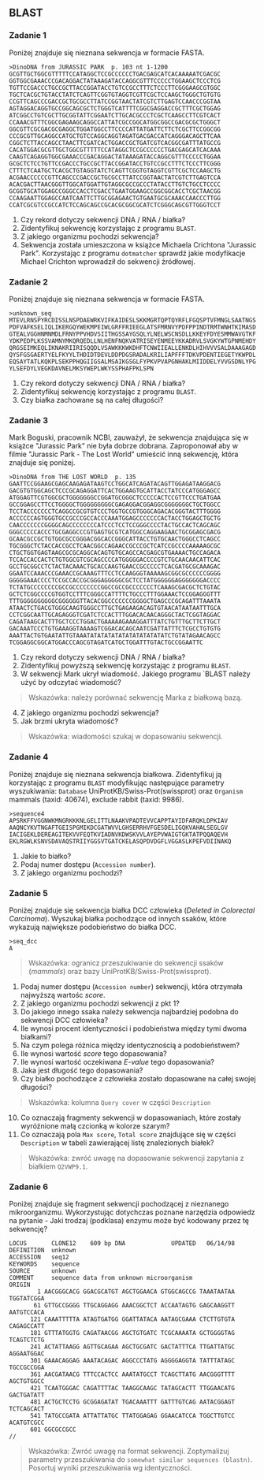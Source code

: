 ## BLAST

### Zadanie 1
Poniżej znajduje się nieznana sekwencja w formacie FASTA. 

```
>DinoDNA from JURASSIC PARK  p. 103 nt 1-1200
GCGTTGCTGGCGTTTTTCCATAGGCTCCGCCCCCCTGACGAGCATCACAAAAATCGACGC
GGTGGCGAAACCCGACAGGACTATAAAGATACCAGGCGTTTCCCCCTGGAAGCTCCCTCG
TGTTCCGACCCTGCCGCTTACCGGATACCTGTCCGCCTTTCTCCCTTCGGGAAGCGTGGC
TGCTCACGCTGTACCTATCTCAGTTCGGTGTAGGTCGTTCGCTCCAAGCTGGGCTGTGTG
CCGTTCAGCCCGACCGCTGCGCCTTATCCGGTAACTATCGTCTTGAGTCCAACCCGGTAA
AGTAGGACAGGTGCCGGCAGCGCTCTGGGTCATTTTCGGCGAGGACCGCTTTCGCTGGAG
ATCGGCCTGTCGCTTGCGGTATTCGGAATCTTGCACGCCCTCGCTCAAGCCTTCGTCACT
CCAAACGTTTCGGCGAGAAGCAGGCCATTATCGCCGGCATGGCGGCCGACGCGCTGGGCT
GGCGTTCGCGACGCGAGGCTGGATGGCCTTCCCCATTATGATTCTTCTCGCTTCCGGCGG
CCCGCGTTGCAGGCCATGCTGTCCAGGCAGGTAGATGACGACCATCAGGGACAGCTTCAA
CGGCTCTTACCAGCCTAACTTCGATCACTGGACCGCTGATCGTCACGGCGATTTATGCCG
CACATGGACGCGTTGCTGGCGTTTTTCCATAGGCTCCGCCCCCCTGACGAGCATCACAAA
CAAGTCAGAGGTGGCGAAACCCGACAGGACTATAAAGATACCAGGCGTTTCCCCCTGGAA
GCGCTCTCCTGTTCCGACCCTGCCGCTTACCGGATACCTGTCCGCCTTTCTCCCTTCGGG
CTTTCTCAATGCTCACGCTGTAGGTATCTCAGTTCGGTGTAGGTCGTTCGCTCCAAGCTG
ACGAACCCCCCGTTCAGCCCGACCGCTGCGCCTTATCCGGTAACTATCGTCTTGAGTCCA
ACACGACTTAACGGGTTGGCATGGATTGTAGGCGCCGCCCTATACCTTGTCTGCCTCCCC
GCGGTGCATGGAGCCGGGCCACCTCGACCTGAATGGAAGCCGGCGGCACCTCGCTAACGG
CCAAGAATTGGAGCCAATCAATTCTTGCGGAGAACTGTGAATGCGCAAACCAACCCTTGG
CCATCGCGTCCGCCATCTCCAGCAGCCGCACGCGGCGCATCTCGGGCAGCGTTGGGTCCT
```

1. Czy rekord dotyczy sekwencji DNA / RNA / białka?
2. Zidentyfikuj sekwencję korzystając z programu `BLAST`. 
3. Z jakiego organizmu pochodzi sekwencja?
4. Sekwencja została umieszczona w książce Michaela Crichtona "Jurassic Park". Korzystając z programu `dotmatcher` sprawdź jakie modyfikacje Michael Crichton wprowadził do sekwencji źródłowej. 


### Zadanie 2
Poniżej znajduje się nieznana sekwencja w formacie FASTA. 

```
>unknown_seq
MTEVLRNSPYRCDISSLNSPDAEWRKVIFKAIDESLSKKMGRTQPTQYRFLFGQSPTVFMNGLSAATNGS
PDFVAFKSELIQLIKERGQYWEKMPEIWLGRFFRIEEGLATSFMRNVYPDFPPINDTRMTWNHTKIMASD
GTEALVGGHNMNMDLFRNYPPVHDVSIITHGSSAYGSQLYLNELWSCNSDLLKKEYFDYESMMWAVGTKF
YDKPEDPLKSSVAMNYMKQRQEDLLNLHENFNQKVATRISEYENMEEYKKADRVLSVGKYWTGPNMEHDY
QRGSEIMKEQLIKNAKRIIRISQQDLVSAWKKKWKDHFTCNWIIEALLENKDLHIHVVVSALDAAAGAGD
QYSFGSGAERTYELFKYYLTHDIDTDEVLDDPDGSRADALKRILIAPFFFTDKVPDENTIEGETYKWPDL
EQSAYTATLKQKPLSEKPPHQGIIGSALMSAIKGSGLFYPKVPVAPGNHAKLMIIDDELYVVGSDNLYPG
YLSEFDYLVEGKDAVNELMKSYWEPLWKYSSPHAFPKLSPN
```

1. Czy rekord dotyczy sekwencji DNA / RNA / białka?
2. Zidentyfikuj sekwencję korzystając z programu `BLAST`. 
3. Czy białka zachowane są na całej długości?


### Zadanie 3
Mark Boguski, pracownik NCBI, zauważył, że sekwencja znajdująca się w książce "Jurassic Park" nie była dobrze dobrana. Zaproponował aby w filmie "Jurassic Park - The Lost World" umieścić inną sekwencję, która znajduje się poniżej. 

```
>DinoDNA from THE LOST WORLD  p. 135
GAATTCCGGAAGCGAGCAAGAGATAAGTCCTGGCATCAGATACAGTTGGAGATAAGGACG
GACGTGTGGCAGCTCCCGCAGAGGATTCACTGGAAGTGCATTACCTATCCCATGGGAGCC
ATGGAGTTCGTGGCGCTGGGGGGGCCGGATGCGGGCTCCCCCACTCCGTTCCCTGATGAA
GCCGGAGCCTTCCTGGGGCTGGGGGGGGGCGAGAGGACGGAGGCGGGGGGGCTGCTGGCC
TCCTACCCCCCCTCAGGCCGCGTGTCCCTGGTGCCGTGGGCAGACACGGGTACTTTGGGG
ACCCCCCAGTGGGTGCCGCCCGCCACCCAAATGGAGCCCCCCCACTACCTGGAGCTGCTG
CAACCCCCCCGGGGCAGCCCCCCCCATCCCTCCTCCGGGCCCCTACTGCCACTCAGCAGC
GGGCCCCCACCCTGCGAGGCCCGTGAGTGCGTCATGGCCAGGAAGAACTGCGGAGCGACG
GCAACGCCGCTGTGGCGCCGGGACGGCACCGGGCATTACCTGTGCAACTGGGCCTCAGCC
TGCGGGCTCTACCACCGCCTCAACGGCCAGAACCGCCCGCTCATCCGCCCCAAAAAGCGC
CTGCTGGTGAGTAAGCGCGCAGGCACAGTGTGCAGCCACGAGCGTGAAAACTGCCAGACA
TCCACCACCACTCTGTGGCGTCGCAGCCCCATGGGGGACCCCGTCTGCAACAACATTCAC
GCCTGCGGCCTCTACTACAAACTGCACCAAGTGAACCGCCCCCTCACGATGCGCAAAGAC
GGAATCCAAACCCGAAACCGCAAAGTTTCCTCCAAGGGTAAAAAGCGGCGCCCCCCGGGG
GGGGGAAACCCCTCCGCCACCGCGGGAGGGGGCGCTCCTATGGGGGGAGGGGGGGACCCC
TCTATGCCCCCCCCGCCGCCCCCCCCGGCCGCCGCCCCCCCTCAAAGCGACGCTCTGTAC
GCTCTCGGCCCCGTGGTCCTTTCGGGCCATTTTCTGCCCTTTGGAAACTCCGGAGGGTTT
TTTGGGGGGGGGGCGGGGGGTTACACGGCCCCCCCGGGGCTGAGCCCGCAGATTTAAATA
ATAACTCTGACGTGGGCAAGTGGGCCTTGCTGAGAAGACAGTGTAACATAATAATTTGCA
CCTCGGCAATTGCAGAGGGTCGATCTCCACTTTGGACACAACAGGGCTACTCGGTAGGAC
CAGATAAGCACTTTGCTCCCTGGACTGAAAAAGAAAGGATTTATCTGTTTGCTTCTTGCT
GACAAATCCCTGTGAAAGGTAAAAGTCGGACACAGCAATCGATTATTTCTCGCCTGTGTG
AAATTACTGTGAATATTGTAAATATATATATATATATATATATATCTGTATAGAACAGCC
TCGGAGGCGGCATGGACCCAGCGTAGATCATGCTGGATTTGTACTGCCGGAATTC
```

1. Czy rekord dotyczy sekwencji DNA / RNA / białka?
2. Zidentyfikuj powyższą sekwencję korzystając z programu `BLAST`.
3. W sekwencji Mark ukrył wiadomość. Jakiego programu `BLAST należy użyć by odczytać wiadomość?
> Wskazówka: należy porównać sekwencję Marka z białkową bazą.
4. Z jakiego organizmu pochodzi sekwencja?
5. Jak brzmi ukryta wiadomość?
> Wskazówka: wiadomości szukaj w dopasowaniu sekwencji. 


### Zadanie 4
Poniżej znajduje się nieznana sekwencja białkowa. Zidentyfikuj ją korzystając z programu `BLAST` modyfikując następujące parametry wyszukiwania: `Database` UniProtKB/Swiss-Prot(swissprot) oraz `Organism` mammals (taxid: 40674), exclude rabbit (taxid: 9986). 

```
>sequence4
APSRKFFVGGNWKMNGRKKKNLGELITTLNAAKVPADTEVVCAPPTAYIDFARQKLDPKIAV
AAQNCYKVTNGAFTGEISPGMIKDCGATWVVLGHSERRHVFGESDELIGQKVAHALSEGLGV
IACIGEKLDEREAGITEKVVFEQTKVIADNVKDWSKVVLAYEPVWAIGTGKTATPQQAQEVH
EKLRGWLKSNVSDAVAQSTRIIYGGSVTGATCKELASQPDVDGFLVGGASLKPEFVDIINAKQ
```

1. Jakie to białko?
2. Podaj numer dostępu (`Accession number`).
3. Z jakiego organizmu pochodzi?


### Zadanie 5
Poniżej znajduje się sekwencja białka DCC człowieka (*Deleted in Colorectal Carcinoma*). Wyszukaj białka pochodzące od innych ssaków, które wykazują największe podobieństwo do białka DCC. 

```
>seq_dcc
A
```

>Wskazówka: ogranicz przeszukiwanie do sekwencji ssaków (*mammals*) oraz bazy UniProtKB/Swiss-Prot(swissprot).

1. Podaj numer dostępu (`Accession number`) sekwencji, która otrzymała najwyższą wartośc *score*.
2. Z jakiego organizmu pochodzi sekwencji z pkt 1?
3. Do jakiego innego ssaka należy sekwencja najbardziej podobna do sekwencji DCC człowieka?
4. Ile wynosi procent identyczności i podobieństwa między tymi dwoma białkami?
5. Na czym polega różnica między identycznością a podobieństwem?
6. Ile wynosi wartość *score* tego dopasowania?
7. Ile wynosi wartość oczekiwana *E-value* tego dopasowania?
8. Jaka jest długość tego dopasowania?
9. Czy białko pochodzące z człowieka zostało dopasowane na całej swojej długości?
> Wskazówka: kolumna `Query cover` w części `Description`
10. Co oznaczają fragmenty sekwencji w dopasowaniach, które zostały wyróżnione małą czcionką w kolorze szarym?
11. Co oznaczają pola `Max score`, `Total score` znajdujące się w części `Description` w tabeli zawierającej listę znalezionych białek?
>Wskazówka: zwróć uwagę na dopasowanie sekwencji zapytania z białkiem `Q2VWP9.1`.


### Zadanie 6
Poniżej znajduje się fragment sekwencji pochodzącej z nieznanego mikroorganizmu. Wykorzystując dotychczas poznane narzędzia odpowiedz na pytanie - Jaki trodzaj (podklasa) enzymu może być kodowany przez tę sekwencję?

```
LOCUS       CLONE12    609 bp DNA             UPDATED   06/14/98
DEFINITION  unknown
ACCESSION   seq12
KEYWORDS    sequence
SOURCE      unknown
COMMENT     sequence data from unknown microorganism
ORIGIN      
        1 AACGGGCACG GGACGCATGT AGCTGGAACA GTGGCAGCCG TAAATAATAA TGGTATCGGA
       61 GTTGCCGGGG TTGCAGGAGG AAACGGCTCT ACCAATAGTG GAGCAAGGTT AATGTCCACA
      121 CAAATTTTTA ATAGTGATGG GGATTATACA AATAGCGAAA CTCTTGTGTA CAGAGCCATT
      181 GTTTATGGTG CAGATAACGG AGCTGTGATC TCGCAAAATA GCTGGGGTAG TCAGTCTCTG
      241 ACTATTAAGG AGTTGCAGAA AGCTGCGATC GACTATTTCA TTGATTATGC AGGAATGGAC
      301 GAAACAGGAG AAATACAGAC AGGCCCTATG AGGGGAGGTA TATTTATAGC TGCCGCCGGA
      361 AACGATAACG TTTCCACTCC AAATATGCCT TCAGCTTATG AACGGGTTTT AGCTGTGGCC
      421 TCAATGGGAC CAGATTTTAC TAAGGCAAGC TATAGCACTT TTGGAACATG GACTGATATT
      481 ACTGCTCCTG GCGGAGATAT TGACAAATTT GATTTGTCAG AATACGGAGT TCTCAGCACT
      541 TATGCCGATA ATTATTATGC TTATGGAGAG GGAACATCCA TGGCTTGTCC ACATGTCGCC
      601 GGCGCCGCC
//
```

>Wskazówka: Zwróć uwagę na format sekwencji. Zoptymalizuj parametry przeszukiwania do `somewhat similar sequences (blastn)`. Posortuj wyniki przeszukiwania wg identyczności. 



